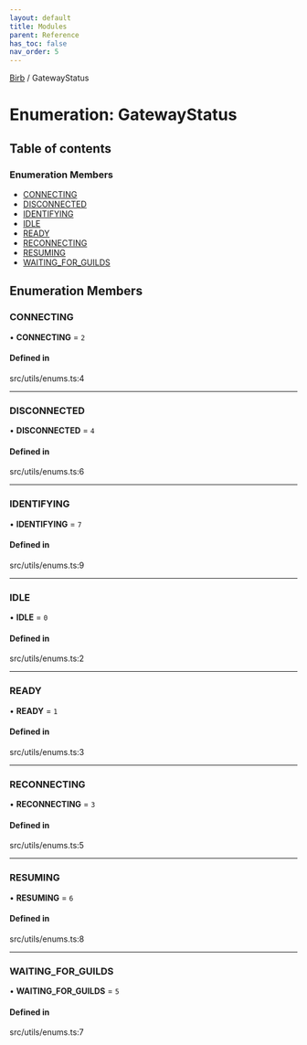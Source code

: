 ```yaml
---
layout: default
title: Modules
parent: Reference
has_toc: false
nav_order: 5
---
```


[Birb](/) / GatewayStatus

# Enumeration: GatewayStatus

## Table of contents

### Enumeration Members

- [CONNECTING](GatewayStatus.md#connecting)
- [DISCONNECTED](GatewayStatus.md#disconnected)
- [IDENTIFYING](GatewayStatus.md#identifying)
- [IDLE](GatewayStatus.md#idle)
- [READY](GatewayStatus.md#ready)
- [RECONNECTING](GatewayStatus.md#reconnecting)
- [RESUMING](GatewayStatus.md#resuming)
- [WAITING\_FOR\_GUILDS](GatewayStatus.md#waiting_for_guilds)

## Enumeration Members

### CONNECTING

• **CONNECTING** = ``2``

#### Defined in

src/utils/enums.ts:4

___

### DISCONNECTED

• **DISCONNECTED** = ``4``

#### Defined in

src/utils/enums.ts:6

___

### IDENTIFYING

• **IDENTIFYING** = ``7``

#### Defined in

src/utils/enums.ts:9

___

### IDLE

• **IDLE** = ``0``

#### Defined in

src/utils/enums.ts:2

___

### READY

• **READY** = ``1``

#### Defined in

src/utils/enums.ts:3

___

### RECONNECTING

• **RECONNECTING** = ``3``

#### Defined in

src/utils/enums.ts:5

___

### RESUMING

• **RESUMING** = ``6``

#### Defined in

src/utils/enums.ts:8

___

### WAITING\_FOR\_GUILDS

• **WAITING\_FOR\_GUILDS** = ``5``

#### Defined in

src/utils/enums.ts:7
